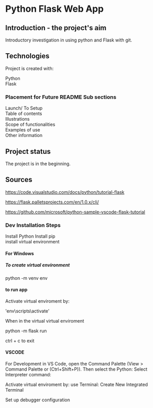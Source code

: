 # Python Flask Web App  



## Introduction - the project's aim  

Introductory investigation in using python and Flask with git.   

## Technologies
Project is created with:  

Python  
Flask  



### Placement for Future README Sub sections  
Launch/ To Setup  
Table of contents  
Illustrations  
Scope of functionalities  
Examples of use  
Other information 

## Project status
The project is in the beginning.   

## Sources
https://code.visualstudio.com/docs/python/tutorial-flask

https://flask.palletsprojects.com/en/1.0.x/cli/

https://github.com/microsoft/python-sample-vscode-flask-tutorial



### Dev Installation Steps
Install Python
Install pip  
install virtual environment

#### For Windows
##### To create virtual environment
python -m venv env



#### to run app
Activate virtual enviroment by:

'env\scripts\activate'

When in the virtual virtual enviroment

python -m flask run

ctrl + c to exit 

#### VSCODE
For Development in VS Code, open the Command Palette (View > Command Palette or (Ctrl+Shift+P)). Then select the Python: Select Interpreter command:

Activate virtual enviroment by:
use Terminal: Create New Integrated Terminal 

Set up debugger configuration